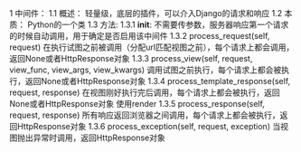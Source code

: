 1 中间件：
	1.1 概述：
		轻量级，底层的插件，可以介入Django的请求和响应
	1.2 本质：
		Python的一个类
	1.3 方法:
		1.3.1 __init__:
			不需要传参数，服务器响应第一个请求的时候自动调用，用于确定是否启用该中间件
		1.3.2 process_request(self, request)
			在执行试图之前被调用（分配url匹配视图之前），每个请求上都会调用，返回None或者HttpResponse对象
		1.3.3 process_view(self, request, view_func, view_args, view_kwargs)
			调用试图之前执行，每个请求上都会被执行，返回None或者HttpResponse对象 
		1.3.4 process_template_response(self, request, response)
			在视图刚好执行完后调用，每个请求上都会被执行，返回None或者HttpResponse对象 
			使用render
		1.3.5 process_response(self, request, response)
			所有响应返回浏览器之间调用，每个请求上都会被执行，返回HttpResponse对象
		1.3.6 process_exception(self, request, exception)
			当视图抛出异常时调用，返回HttpResponse对象